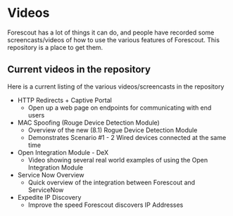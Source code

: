 # Videos
Forescout has a lot of things it can do, and people have recorded some screencasts/videos of how to use the various features of Forescout. This repository is a place to get them.

## Current videos in the repository
Here is a current listing of the various videos/screencasts in the repository
- HTTP Redirects + Captive Portal
    - Open up a web page on endpoints for communicating with end users
- MAC Spoofing (Rouge Device Detection Module)
    - Overview of the new (8.1) Rogue Device Detection Module
    - Demonstrates Scenario #1 - 2 Wired devices connected at the same time
- Open Integration Module - DeX
    - Video showing several real world examples of using the Open Integration Module
- Service Now Overview
    - Quick overview of the integration between Forescout and ServiceNow
- Expedite IP Discovery
    - Improve the speed Forescout discovers IP Addresses
